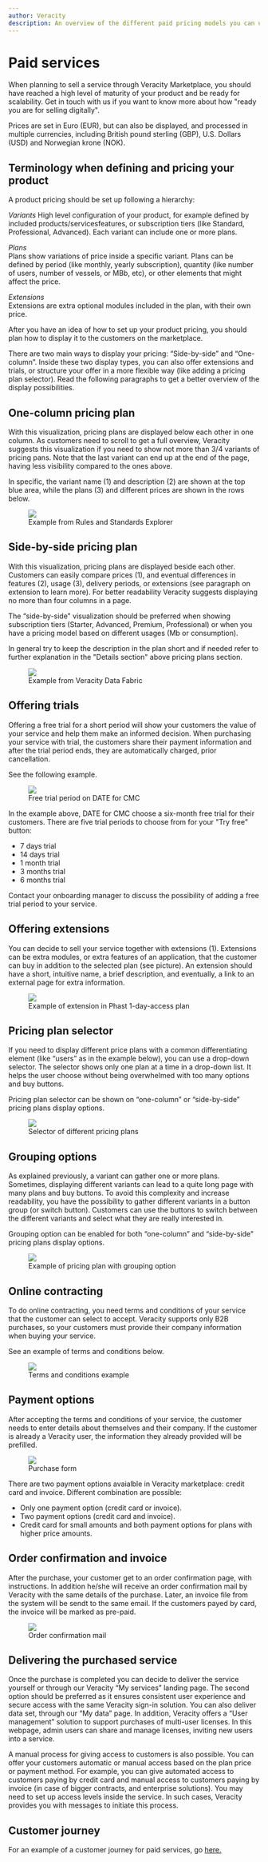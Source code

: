 ```yaml
---
author: Veracity
description: An overview of the different paid pricing models you can use for your product.
---
```


# Paid services
When planning to sell a service through Veracity Marketplace, you should have reached a high level of maturity of your product and be ready for scalability. Get in touch with us if you want to know more about how "ready you are for selling digitally". 

Prices are set in Euro (EUR), but can also be displayed, and processed in multiple currencies, including British pound sterling (GBP), U.S. Dollars (USD) and Norwegian krone (NOK). 

## Terminology when defining and pricing your product
A product pricing should be set up following a hierarchy: 

_Variants_
High level configuration of your product, for example defined by included products/servicesfeatures, or subscription tiers (like Standard, Professional, Advanced). Each variant can include one or more plans. 

_Plans_  
Plans show variations of price inside a specific variant. Plans can be defined by period (like monthly, yearly subscription), quantity (like number of users, number of vessels, or MBb, etc), or other elements that might affect the price. 

_Extensions_  
Extensions are extra optional modules included in the plan, with their own price.  

After you have an idea of how to set up your product pricing, you should plan how to display it to the customers on the marketplace. 

There are two main ways to display your pricing: “Side-by-side” and “One-column”. Inside these two display types, you can also offer extensions and trials, or structure your offer in a more flexible way (like adding a pricing plan selector). Read the following paragraphs to get a better overview of the display possibilities. 

## One-column pricing plan
With this visualization, pricing plans are displayed below each other in one column. As customers need to scroll to get a full overview, Veracity suggests this visualization if you need to show not more than 3/4 variants of pricing pans. Note that the last variant can end up at the end of the page, having less visibility compared to the ones above. 

In specific, the variant name (1) and description (2) are shown at the top blue area, while the plans (3) and different prices are shown in the rows below. 

<figure>
	<img src="assets/onecolumn.png"/>
	<figcaption>Example from Rules and Standards Explorer</figcaption>
</figure>

## Side-by-side pricing plan​
With this visualization, pricing plans are displayed beside each other. Customers can easily compare prices (1), and eventual differences in features (2), usage (3), delivery periods, or extensions (see paragraph on extension to learn more). For better readability Veracity suggests displaying no more than four columns in a page.  

The “side-by-side" visualization should be preferred when showing subscription tiers (Starter, Advanced, Premium, Professional) or when you have a pricing model based on different usages (Mb or consumption). 

In general try to keep the description in the plan short and if needed refer to further explanation in the "Details section" above pricing plans section. 

<figure>
	<img src="assets/sidebyside.png"/>
	<figcaption>Example from Veracity Data Fabric</figcaption>
</figure>


## Offering trials
Offering a free trial for a short period will show your customers the value of your service and help them make an informed decision. When purchasing your service with trial, the customers share their payment information and after the trial period ends, they are automatically charged, prior cancellation. 

See the following example. 

<figure>
	<img src="assets/dateforCMC.png"/> 
	<figcaption>Free trial period on DATE for CMC</figcaption>
</figure>

In the example above, DATE for CMC choose a six-month free trial for their customers. There are five trial periods to choose from for your "Try free" button: 
* 7 days trial 
* 14 days trial 
* 1 month trial 
* 3 months trial 
* 6 months trial 

Contact your onboarding manager to discuss the possibility of adding a free trial period to your service.

## Offering extensions
You can decide to sell your service together with extensions (1). Extensions can be extra modules, or extra features of an application, that the customer can buy in addition to the selected plan (see picture). An extension should have a short, intuitive name, a brief description, and eventually, a link to an external page for extra information. 

<figure>
	<img src="assets/extensionphast.png"/>
	<figcaption>Example of extension in Phast 1-day-access plan </figcaption>
</figure>

## Pricing plan selector
If you need to display different price plans with a common differentiating element (like “users” as in the example below), you can use a drop-down selector. The selector shows only one plan at a time in a drop-down list. It helps the user choose without being overwhelmed with too many options and buy buttons. 

Pricing plan selector can be shown on “one-column” or “side-by-side” pricing plans display options.

<figure>
	<img src="assets/pricingplanselector.png"/>
	<figcaption>Selector of different pricing plans</figcaption>
</figure>


## Grouping options
As explained previously, a variant can gather one or more plans. Sometimes, displaying different variants can lead to a quite long page with many plans and buy buttons. To avoid this complexity and increase readability, you have the possibility to gather different variants in a button group (or switch button). 
Customers can use the buttons to switch between the different variants and select what they are really interested in. 

Grouping option can be enabled for both “one-column” and “side-by-side" pricing plans display options. 

<figure>
	<img src="assets/groupingoption.png"/>
	<figcaption>Example of pricing plan with grouping option</figcaption>
</figure>
 


## Online contracting
To do online contracting, you need terms and conditions of your service that the customer can select to accept. Veracity supports only B2B purchases, so your customers must provide their company information when buying your service.

See an example of terms and conditions below.

<figure>
	<img src="assets/ServiceTerms.png"/>
	<figcaption>Terms and conditions example</figcaption>
</figure>


## Payment options
After accepting the terms and conditions of your service, the customer needs to enter details about themselves and their company. If the customer is already a Veracity user, the information they already provided will be prefilled.

<figure>
	<img src="assets/payment.png"/>
	<figcaption>Purchase form</figcaption>
</figure>

There are two payment options avaialble in Veracity marketplace: credit card and invoice. Different combination are possible: 
* Only one payment option (credit card or invoice).
* Two payment options (credit card and invoice).
* Credit card for small amounts and both payment options for plans with higher price amounts. 

## Order confirmation and invoice
After the purchase, your customer get to an order confirmation page, with instructions. In addition he/she will receive an order confirmation mail by Veracity with the same details of the purchase.
Later, an invoice file from the system will be sendt to the same email. If the customers payed by card, the invoice will be marked as pre-paid.

<figure>
	<img src="assets/orderconfirmation.png"/>
	<figcaption>Order confirmation mail</figcaption>
</figure>

## Delivering the purchased service

Once the purchase is completed you can decide to deliver the service yourself or through our Veracity “My services” landing page. The second option should be preferred as it ensures consistent user experience and secure access with the same Veracity sign-in solution. You can also deliver data set, through our “My data” page. 
In addition, Veracity offers a “User management” solution to support purchases of multi-user licenses. In this webpage, admin users can share and manage licenses, inviting new users into a service. 

A manual process for giving access to customers is also possible. 
You can offer your customers automatic or manual access based on the plan price or payment method. For example, you can give automated access to customers paying by credit card and manual access to customers paying by invoice (in case of bigger contracts, and enterprise solutions). You may need to set up access levels inside the service. In such cases, Veracity provides you with messages to initiate this process. 

## Customer journey
For an example of a customer journey for paid services, go [here.](https://veracity-static-stag.azureedge.net/docs/marketplace/sellingyourproduct/UserJourneyPurchasableProducts.png)